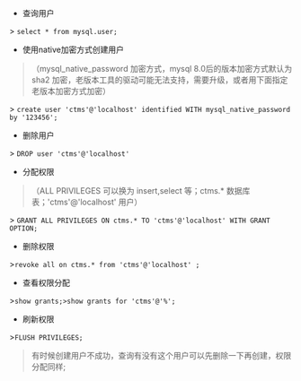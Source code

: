 - 查询用户

\> `select * from mysql.user;`

- 使用native加密方式创建用户

> （mysql_native_password 加密方式，mysql 8.0后的版本加密方式默认为sha2 加密，老版本工具的驱动可能无法支持，需要升级，或者用下面指定老版本加密方式加密）

\> `create user 'ctms'@'localhost' identified WITH mysql_native_password by '123456';`

- 删除用户

\> `DROP user 'ctms'@'localhost'`

- 分配权限

> （ALL PRIVILEGES 可以换为 insert,select 等；ctms.* 数据库表；'ctms'@'localhost' 用户）

\> `GRANT ALL PRIVILEGES ON ctms.* TO 'ctms'@'localhost' WITH GRANT OPTION;`

- 删除权限

\>`revoke all on ctms.* from 'ctms'@'localhost' ;`

- 查看权限分配 

\>`show grants;>show grants for 'ctms'@'%';`

- 刷新权限

\>`FLUSH PRIVILEGES;`

> 有时候创建用户不成功，查询有没有这个用户可以先删除一下再创建，权限分配同样;